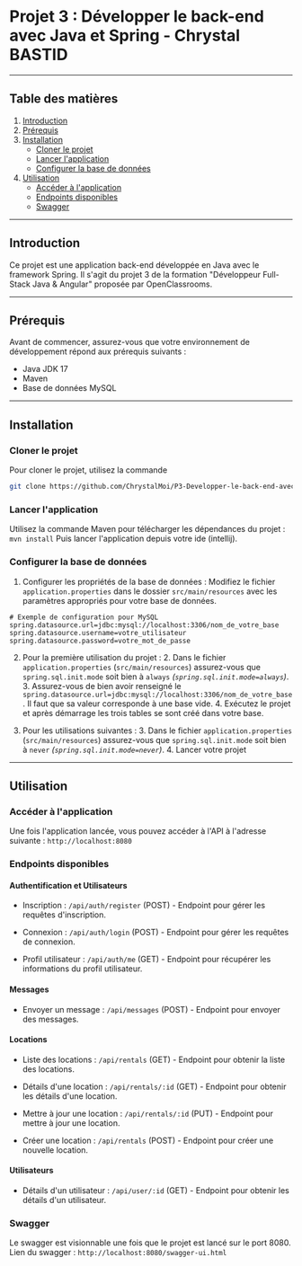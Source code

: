# Projet 3 : Développer le back-end avec Java et Spring - Chrystal BASTID

---

## Table des matières

1. [Introduction](#introduction)
2. [Prérequis](#prérequis)
3. [Installation](#installation)
    - [Cloner le projet](#cloner-le-projet)
    - [Lancer l'application](#lancer-lapplication)
    - [Configurer la base de données](#configurer-la-base-de-données)
4. [Utilisation](#utilisation)
    - [Accéder à l'application](#accéder-à-lapplication)
    - [Endpoints disponibles](#endpoints-disponibles)
    - [Swagger](#swagger)

---

## Introduction

Ce projet est une application back-end développée en Java avec le framework Spring. 
Il s'agit du projet 3 de la formation "Développeur Full-Stack Java & Angular" proposée par OpenClassrooms.

---

## Prérequis

Avant de commencer, assurez-vous que votre environnement de développement répond aux prérequis suivants :

- Java JDK 17
- Maven
- Base de données MySQL

---

## Installation

### Cloner le projet

Pour cloner le projet, utilisez la commande

```bash
git clone https://github.com/ChrystalMoi/P3-Developper-le-back-end-avec-Java-et-Spring-back-.git
```

### Lancer l'application

Utilisez la commande Maven pour télécharger les dépendances du projet : ```mvn install```
Puis lancer l'application depuis votre ide (intellij).

### Configurer la base de données

1. Configurer les propriétés de la base de données :
   Modifiez le fichier ```application.properties``` dans le dossier
   ```src/main/resources``` avec les paramètres appropriés pour votre base de données.

```
# Exemple de configuration pour MySQL
spring.datasource.url=jdbc:mysql://localhost:3306/nom_de_votre_base
spring.datasource.username=votre_utilisateur
spring.datasource.password=votre_mot_de_passe
```

2. Pour la première utilisation du projet : 
   2. Dans le fichier ```application.properties``` (```src/main/resources```) assurez-vous que ```spring.sql.init.mode``` soit bien à ```always``` *(```spring.sql.init.mode=always```)*.
   3. Assurez-vous de bien avoir renseigné le ```spring.datasource.url=jdbc:mysql://localhost:3306/nom_de_votre_base```. Il faut que sa valeur corresponde à une base vide.
   4. Exécutez le projet et après démarrage les trois tables se sont créé dans votre base.

3. Pour les utilisations suivantes :
   3. Dans le fichier ```application.properties``` (```src/main/resources```) assurez-vous que ```spring.sql.init.mode``` soit bien à ```never``` *(```spring.sql.init.mode=never```)*.
   4. Lancer votre projet

---

## Utilisation
### Accéder à l'application

Une fois l'application lancée, vous pouvez accéder à l'API à l'adresse suivante : ```http://localhost:8080```

### Endpoints disponibles

#### Authentification et Utilisateurs

- Inscription : `/api/auth/register` (POST) - Endpoint pour gérer les requêtes d'inscription.

- Connexion : `/api/auth/login` (POST) - Endpoint pour gérer les requêtes de connexion.

- Profil utilisateur : `/api/auth/me` (GET) - Endpoint pour récupérer les informations du profil utilisateur.

#### Messages

- Envoyer un message : `/api/messages` (POST) - Endpoint pour envoyer des messages.

#### Locations

- Liste des locations : `/api/rentals` (GET) - Endpoint pour obtenir la liste des locations.

- Détails d'une location : `/api/rentals/:id` (GET) - Endpoint pour obtenir les détails d'une location.

- Mettre à jour une location : `/api/rentals/:id` (PUT) - Endpoint pour mettre à jour une location.

- Créer une location : `/api/rentals` (POST) - Endpoint pour créer une nouvelle location.

#### Utilisateurs

- Détails d'un utilisateur : `/api/user/:id` (GET) - Endpoint pour obtenir les détails d'un utilisateur.

### Swagger

Le swagger est visionnable une fois que le projet est lancé sur le port 8080.
Lien du swagger : ```http://localhost:8080/swagger-ui.html```
